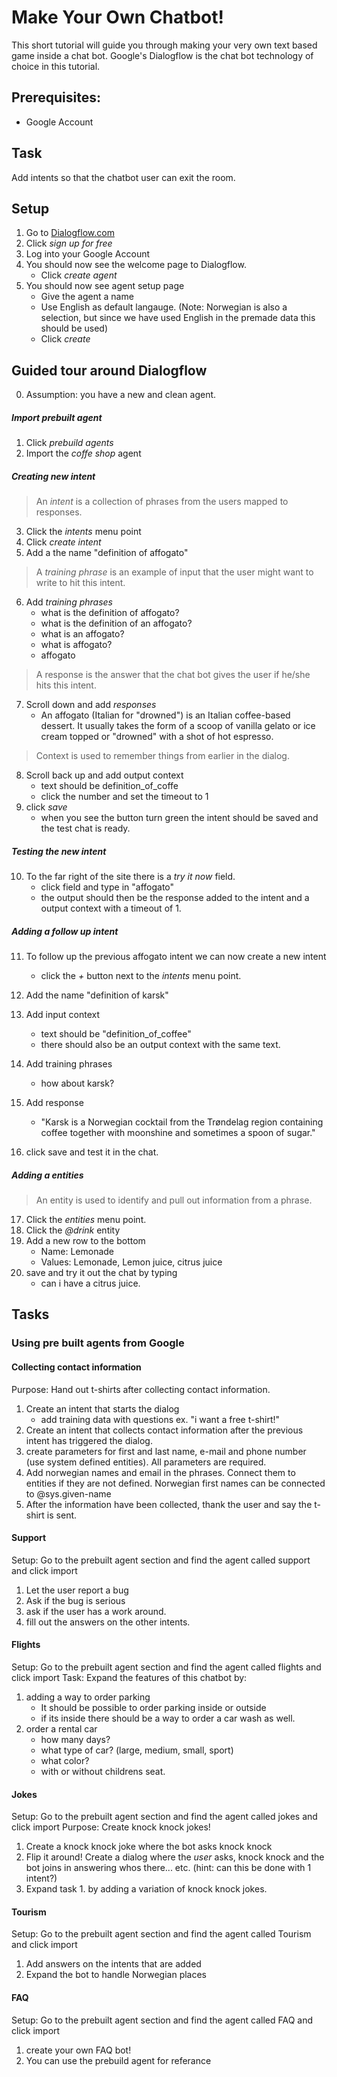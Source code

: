 # Make Your Own Chatbot!

This short tutorial will guide you through making your very own text based game inside a chat bot.
Google's Dialogflow is the chat bot technology of choice in this tutorial.

## Prerequisites:   
- Google Account

## Task
Add intents so that the chatbot user can exit the room.

## Setup
1. Go to [Dialogflow.com](https://dialogflow.com/)
2. Click *sign up for free*
3. Log into your Google Account
4. You should now see the welcome page to Dialogflow.
    - Click *create agent*
5. You should now see agent setup page
    - Give the agent a name
    - Use English as default langauge. (Note: Norwegian is also a selection, but since we have used English in the premade data this should be used)
    - Click *create*

## Guided tour around Dialogflow
0. Assumption: you have a new and clean agent.

##### Import prebuilt agent
1. Click *prebuild agents*
2. Import the *coffe shop* agent

##### Creating new intent
> An *intent* is a collection of phrases from the users mapped to responses.

3. Click the *intents* menu point
4. Click *create intent*
5. Add a the name "definition of affogato"

> A *training phrase* is an example of input that the user might want to write to hit this intent.
6. Add *training phrases*
    - what is the definition of affogato?
    - what is the definition of an affogato?
    - what is an affogato?
    - what is affogato?
    - affogato

> A response is the answer that the chat bot gives the user if he/she hits this intent.
7. Scroll down and add *responses*
    - An affogato (Italian for "drowned") is an Italian coffee-based dessert. It usually takes the form of a scoop of vanilla gelato or ice cream topped or "drowned" with a shot of hot espresso.

> Context is used to remember things from earlier in the dialog.
8. Scroll back up and add output context
    - text should be definition_of_coffe
    - click the number and set the timeout to 1
9. click *save* 
    - when you see the button turn green the intent should be saved and the test chat is ready.

##### Testing the new intent
10. To the far right of the site there is a *try it now* field.
    - click field and type in "affogato"
    - the output should then be the response added to the intent and a output context with a timeout of 1.

##### Adding a follow up intent
11. To follow up the previous affogato intent we can now create a new intent
    - click the *+* button next to the *intents* menu point.
12. Add the name "definition of karsk"
13. Add input context 
    - text should be "definition_of_coffee"
    - there should also be an output context with the same text.
14. Add training phrases
    - how about karsk?
    
15. Add response 
    - "Karsk is a Norwegian cocktail from the Trøndelag region containing coffee together with moonshine and sometimes a spoon of sugar."
16. click save and test it in the chat.

##### Adding a entities
> An entity is used to identify and pull out information from a phrase.
17. Click the *entities* menu point.
18. Click the *@drink* entity
19. Add a new row to the bottom
    - Name: Lemonade
    - Values: Lemonade, Lemon juice, citrus juice
20. save and try it out the chat by typing
    - can i have a citrus juice.
    
## Tasks
### Using pre built agents from Google
#### Collecting contact information
Purpose: Hand out t-shirts after collecting contact information.
1. Create an intent that starts the dialog
    - add training data with questions ex. "i want a free t-shirt!"
2. Create an intent that collects contact information after the previous intent has triggered the dialog.
3. create parameters for first and last name, e-mail and phone number (use system defined entities). All parameters are required.
4. Add norwegian names and email in the phrases. Connect them to entities if they are not defined. Norwegian first names can be connected to @sys.given-name
5. After the information have been collected, thank the user and say the t-shirt is sent.

#### Support
Setup: Go to the prebuilt agent section and find the agent called support and click import
1. Let the user report a bug
2. Ask if the bug is serious
3. ask if the user has a work around.
4. fill out the answers on the other intents.
    
#### Flights
Setup: Go to the prebuilt agent section and find the agent called flights and click import
Task:
Expand the features of this chatbot by:
1. adding a way to order parking
    - It should be possible to order parking inside or outside
    - if its inside there should be a way to order a car wash as well.
2. order a rental car
    - how many days?
    - what type of car? (large, medium, small, sport)
    - what color?
    - with or without childrens seat.
       
#### Jokes
Setup: Go to the prebuilt agent section and find the agent called jokes and click import
Purpose: Create knock knock jokes!
1. Create a knock knock joke where the bot asks knock knock
2. Flip it around! Create a dialog where the *user* asks, knock knock and the bot joins in answering whos there... etc. (hint: can this be done with 1 intent?)
3. Expand task 1. by adding a variation of knock knock jokes.

#### Tourism
Setup: Go to the prebuilt agent section and find the agent called Tourism and click import
1. Add answers on the intents that are added
2. Expand the bot to handle Norwegian places

#### FAQ
Setup: Go to the prebuilt agent section and find the agent called FAQ and click import
1. create your own FAQ bot! 
2. You can use the prebuild agent for referance

